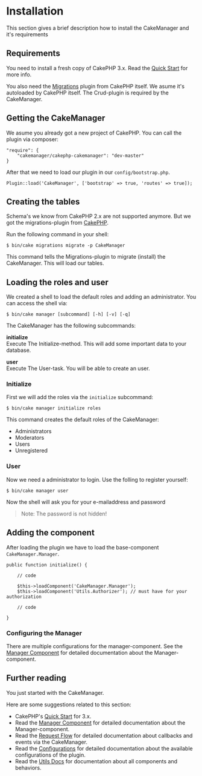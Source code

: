 Installation
============

This section gives a brief description how to install the CakeManager and it's requirements

Requirements
------------

You need to install a fresh copy of CakePHP 3.x. Read the [Quick Start](http://book.cakephp.org/3.0/en/quickstart.html) for more info.

You also need the [Migrations](https://github.com/cakephp/migrations) plugin from CakePHP itself. We asume it's autoloaded by CakePHP itself. The Crud-plugin is required by the CakeManager.

Getting the CakeManager
-----------------------
We asume you already got a new project of CakePHP. You can call the plugin via composer:

    "require": {
        "cakemanager/cakephp-cakemanager": "dev-master"
    }

After that we need to load our plugin in our `config/bootstrap.php`.

    Plugin::load('CakeManager', ['bootstrap' => true, 'routes' => true]);

Creating the tables
--------------------

Schema's we know from CakePHP 2.x are not supported anymore. But we got the migrations-plugin from [CakePHP](https://github.com/cakephp/migrations).

Run the following command in your shell:

    $ bin/cake migrations migrate -p CakeManager
    
This command tells the Migrations-plugin to migrate (install) the CakeManager. This will load our tables.

Loading the roles and user
-----------------
We created a shell to load the default roles and adding an administrator. You can access the shell via:

    $ bin/cake manager [subcommand] [-h] [-v] [-q]

The CakeManager has the following subcommands:

**initialize**  
Execute The Initialize-method. This will add some important data to your database.

**user**        
Execute The User-task. You will be able to create an user.

### Initialize
First we will add the roles via the `initialize` subcommand:

    $ bin/cake manager initialize roles
    
This command creates the default roles of the CakeManager:

- Administrators
- Moderators
- Users
- Unregistered

### User
Now we need a administrator to login. Use the folling to register yourself:

    $ bin/cake manager user
    
Now the shell will ask you for your e-mailaddress and password

> Note: The password is not hidden!

Adding the component
----------

After loading the plugin we have to load the base-component `CakeManager.Manager`.

    public function initialize() {
        
        // code
        
        $this->loadComponent('CakeManager.Manager');
        $this->loadComponent('Utils.Authorizer'); // must have for your authorization
           
        // code
        
    }

### Configuring the Manager

There are multiple configurations for the manager-component.
See the [Manager Component](Components/Manager.md) for detailed documentation about the Manager-component.

Further reading
-------

You just started with the CakeManager.

Here are some suggestions related to this section:

- CakePHP's [Quick Start](http://book.cakephp.org/3.0/en/quickstart.html) for 3.x.
- Read the [Manager Component](Components/Manager.md) for detailed documentation about the Manager-component.
- Read the [Request Flow](Request-Flow.md) for detailed documentation about callbacks and events via the CakeManager.
- Read the [Configurations](Configurations.md) for detailed documentation about the available configurations of the plugin.
- Read the [Utils Docs](http://cakemanager-utils.readthedocs.org/en/latest) for documentation about all components and behaviors.

